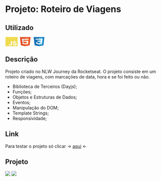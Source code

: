 # Projeto: Roteiro de Viagens

## Utilizado
<img align="center" alt="Mend-Js" height="30" width="40" src="https://raw.githubusercontent.com/devicons/devicon/master/icons/javascript/javascript-plain.svg"> <img align="center" alt="Mend-HTML" height="30" width="40" src="https://raw.githubusercontent.com/devicons/devicon/master/icons/html5/html5-original.svg"> <img align="center" alt="Mend-CSS" height="30" width="40" src="https://raw.githubusercontent.com/devicons/devicon/master/icons/css3/css3-original.svg">

## Descrição

Projeto criado no NLW Journey da Rocketseat. 
O projeto consiste em um roteiro de viagens, com marcações de data, hora e se foi feito ou não.

- Biblioteca de Terceiros (Dayjs);
- Funções;
- Objetos e Estruturas de Dados;
- Eventos;
- Manipulação do DOM;
- Template Strings;
- Responsividade;

## Link
Para testar o projeto só clicar -> <a href="https://emilyssouza.github.io/RoteiroDeViagens/">aqui</a> <- 

## Projeto
<img src="https://i.ibb.co/cxjNc27/image.png" border="0">
<img src="https://i.ibb.co/vHQLgCJ/image.png" border="0">
